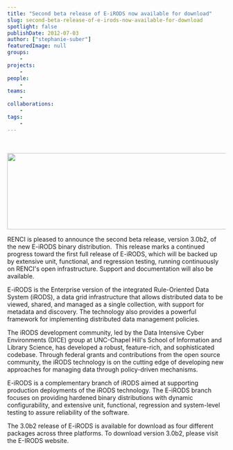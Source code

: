 ```yaml
---
title: "Second beta release of E-iRODS now available for download"
slug: second-beta-release-of-e-irods-now-available-for-download
spotlight: false
publishDate: 2012-07-03
author: ["stephanie-suber"]
featuredImage: null
groups:
    - 
projects:
    - 
people:
    - 
teams: 
    - 
collaborations:
    - 
tags:
    - 
---
```

&nbsp;

<img class="size-large wp-image-12067 alignleft" title="E-iRODS" alt="" src="https://www.renci.org/wp-content/uploads/2013/11/eirods-logo-l-630x173.png" width="640" height="176" />

RENCI is pleased to announce the second beta release, version 3.0b2, of the new E-iRODS binary distribution.  This release marks a continued progress toward the first full release of E-iRODS, which will be backed up by extensive unit, functional, and regression testing, running continuously on RENCI's open infrastructure. Support and documentation will also be available.

E-iRODS is the Enterprise version of the integrated Rule-Oriented Data System (iRODS), a data grid infrastructure that allows distributed data to be viewed, shared, and managed as a single collection, with support for metadata and discovery. The technology also provides a powerful framework for implementing distributed data management policies.

The iRODS development community, led by the Data Intensive Cyber Environments (DICE) group at UNC-Chapel Hill's School of Information and Library Science, has developed a robust, feature-rich, and sophisticated codebase. Through federal grants and contributions from the open source community, the iRODS technology is on the cutting edge of developing new approaches for managing data through policy-driven mechanisms.

E-iRODS is a complementary branch of iRODS aimed at supporting production deployments of the iRODS technology. The E-iRODS branch focuses on providing hardened binary distributions with dynamic configurability, and extensive unit, functional, regression and system-level testing to assure reliability of the software.

The 3.0b2 release of E-iRODS is available for download as four different packages across three platforms. To download version 3.0b2, please visit the E-IRODS website.
